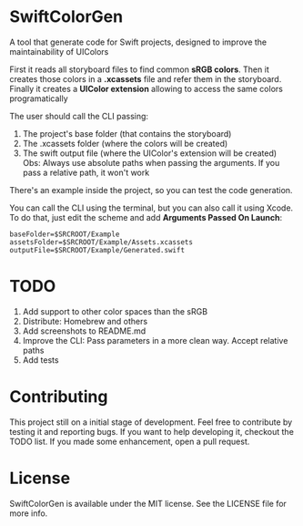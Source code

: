 # SwiftColorGen
A tool that generate code for Swift projects, designed to improve the maintainability of UIColors

First it reads all storyboard files to find common **sRGB colors**. Then it creates those colors in a **.xcassets** file and refer them in the storyboard. Finally it creates a **UIColor extension** allowing to access the same colors programatically

The user should call the CLI passing:
1. The project's base folder (that contains the storyboard)
2. The .xcassets folder (where the colors will be created)
3. The swift output file (where the UIColor's extension will be
 created)
Obs: Always use absolute paths when passing the arguments. If you pass a relative path, it won't work

There's an example inside the project, so you can test the code generation.

You can call the CLI using the terminal, but you can also call it using Xcode. To do that, just edit the scheme and add **Arguments Passed On Launch**:
```
baseFolder=$SRCROOT/Example
assetsFolder=$SRCROOT/Example/Assets.xcassets
outputFile=$SRCROOT/Example/Generated.swift
```
# TODO
1. Add support to other color spaces than the sRGB
2. Distribute: Homebrew and others
3. Add screenshots to README.md
4. Improve the CLI: Pass parameters in a more clean way. Accept relative paths
5. Add tests

# Contributing
This project still on a initial stage of development. Feel free to contribute by testing it and reporting bugs. If you want to help developing it, checkout the TODO list. If you made some enhancement, open a pull request.

# License
SwiftColorGen is available under the MIT license. See the LICENSE file for more info.
